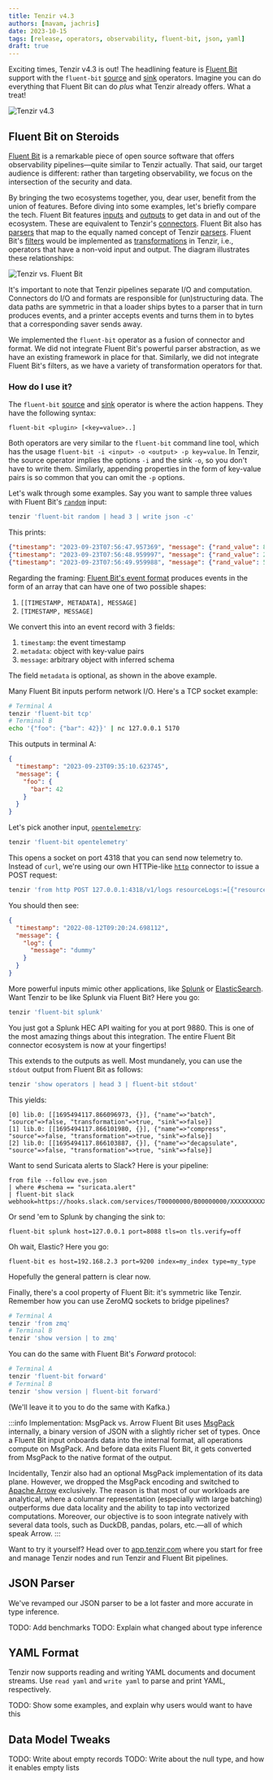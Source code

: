 ```yaml
---
title: Tenzir v4.3
authors: [mavam, jachris]
date: 2023-10-15
tags: [release, operators, observability, fluent-bit, json, yaml]
draft: true
---
```


Exciting times, Tenzir v4.3 is out! The headlining feature is [Fluent
Bit][fluentbit] support with the `fluent-bit` [source][fluentbit-source] and
[sink][fluentbit-sink] operators. Imagine you can do everything that Fluent Bit
can do *plus* what Tenzir already offers. What a treat!

[fluentbit]: https://fluentbit.io/
[fluentbit-source]: /next/operators/sources/fluent-bit
[fluentbit-sink]: /next/operators/sinks/fluent-bit

![Tenzir v4.3](tenzir-v4.3.excalidraw.svg)

<!--truncate-->

## Fluent Bit on Steroids

[Fluent Bit][fluentbit] is a remarkable piece of open source software that
offers observability pipelines—quite similar to Tenzir actually. That said, our
target audience is different: rather than targeting observability, we focus on
the intersection of the security and data.

By bringing the two ecosystems together, you, dear user, benefit from the union
of features. Before diving into some examples, let's briefly compare the tech.
Fluent Bit features [inputs][inputs] and [outputs][outputs] to get data in and
out of the ecosystem. These are equivalent to Tenzir's
[connectors](/connectors). Fluent Bit also has [parsers][parsers] that map to
the equally named concept of Tenzir [parsers](/formats). Fluent Bit's
[filters][filters] would be implemented as
[transformations](/operators/transformations) in Tenzir, i.e., operators that
have a non-void input and output. The diagram illustrates these relationships:

[inputs]: https://docs.fluentbit.io/manual/pipeline/inputs
[outputs]: https://docs.fluentbit.io/manual/pipeline/outputs
[parsers]: https://docs.fluentbit.io/manual/pipeline/parsers
[filters]: https://docs.fluentbit.io/manual/pipeline/filters

![Tenzir vs. Fluent Bit](tenzir-vs-fluentbit.excalidraw.svg)

It's important to note that Tenzir pipelines separate I/O and computation.
Connectors do I/O and formats are responsible for (un)structuring data. The data
paths are symmetric in that a loader ships bytes to a parser that in turn
produces events, and a printer accepts events and turns them in to bytes that
a corresponding saver sends away.

We implemented the `fluent-bit` operator as a fusion of connector and format. We
did not integrate Fluent Bit's powerful parser abstraction, as we have an
existing framework in place for that. Similarly, we did not integrate Fluent
Bit's filters, as we have a variety of transformation operators for that.

### How do I use it?

The `fluent-bit` [source][fluentbit-source] and [sink][fluentbit-sink] operator
is where the action happens. They have the following syntax:

```
fluent-bit <plugin> [<key=value>..]
```

Both operators are very similar to the `fluent-bit` command line tool, which
has the usage `fluent-bit -i <input> -o <output> -p key=value`. In Tenzir, the
source operator implies the options `-i` and the sink `-o`, so you don't have to
write them. Similarly, appending properties in the form of key-value pairs is
so common that you can omit the `-p` options.

Let's walk through some examples. Say you want to sample three values with
Fluent Bit's [`random`][random] input:

[random]: https://docs.fluentbit.io/manual/pipeline/inputs/random

```bash
tenzir 'fluent-bit random | head 3 | write json -c'
```

This prints:

```json
{"timestamp": "2023-09-23T07:56:47.957369", "message": {"rand_value": 8106944690543729752}}
{"timestamp": "2023-09-23T07:56:48.959997", "message": {"rand_value": 2072095294278847853}}
{"timestamp": "2023-09-23T07:56:49.959988", "message": {"rand_value": 5606209024700423100}}
```

Regarding the framing: [Fluent Bit's event format][event-format] produces events
in the form of an array that can have one of two possible shapes:

1. `[[TIMESTAMP, METADATA], MESSAGE]`
2. `[TIMESTAMP, MESSAGE]`

[event-format]: https://docs.fluentbit.io/manual/concepts/key-concepts#event-format

We convert this into an event record with 3 fields:

1. `timestamp`: the event timestamp
2. `metadata`: object with key-value pairs
3. `message`: arbitrary object with inferred schema

The field `metadata` is optional, as shown in the above example.

Many Fluent Bit inputs perform network I/O. Here's a TCP socket example:

```bash
# Terminal A
tenzir 'fluent-bit tcp'
# Terminal B
echo '{"foo": {"bar": 42}}' | nc 127.0.0.1 5170
```

This outputs in terminal A:

```json
{
  "timestamp": "2023-09-23T09:35:10.623745",
  "message": {
    "foo": {
      "bar": 42
    }
  }
}
```

Let's pick another input, [`opentelemetry`][opentelemetry]:

[opentelemetry]: https://docs.fluentbit.io/manual/pipeline/inputs/opentelemetry

```bash
tenzir 'fluent-bit opentelemetry'
```

This opens a socket on port 4318 that you can send now telemetry to. Instead of
`curl`, we're using our own HTTPie-like [`http`](/connectors/http) connector to
issue a POST request:

```bash
tenzir 'from http POST 127.0.0.1:4318/v1/logs resourceLogs:=[{"resource":{},"scopeLogs":[{"scope":{},"logRecords":[{"timeUnixNano":"1660296023390371588","body":{"stringValue":"{\"message\":\"dummy\"}"},"traceId":"","spanId":""}]}]}]'
```

You should then see:

```json
{
  "timestamp": "2022-08-12T09:20:24.698112",
  "message": {
    "log": {
      "message": "dummy"
    }
  }
}
```

More powerful inputs mimic other applications, like [Splunk][splunk] or
[ElasticSearch][elasticsearch]. Want Tenzir to be like Splunk via Fluent Bit?
Here you go:

[splunk]: https://docs.fluentbit.io/manual/pipeline/inputs/splunk
[elasticsearch]: https://docs.fluentbit.io/manual/pipeline/inputs/elasticsearch

```bash
tenzir 'fluent-bit splunk'
```

You just got a Splunk HEC API waiting for you at port 9880. This is one of the
most amazing things about this integration. The entire Fluent Bit connector
ecosystem is now at your fingertips!

This extends to the outputs as well. Most mundanely, you can use the `stdout`
output from Fluent Bit as follows:

```bash
tenzir 'show operators | head 3 | fluent-bit stdout'
```

This yields:

```
[0] lib.0: [[1695494117.866096973, {}], {"name"=>"batch", "source"=>false, "transformation"=>true, "sink"=>false}]
[1] lib.0: [[1695494117.866101980, {}], {"name"=>"compress", "source"=>false, "transformation"=>true, "sink"=>false}]
[2] lib.0: [[1695494117.866103887, {}], {"name"=>"decapsulate", "source"=>false, "transformation"=>true, "sink"=>false}]
```

Want to send Suricata alerts to Slack? Here is your pipeline:

```
from file --follow eve.json
| where #schema == "suricata.alert"
| fluent-bit slack webhook=https://hooks.slack.com/services/T00000000/B00000000/XXXXXXXXXXXXXXXXXXXXXXXX
```

Or send 'em to Splunk by changing the sink to:

```
fluent-bit splunk host=127.0.0.1 port=8088 tls=on tls.verify=off
```

Oh wait, Elastic? Here you go:

```
fluent-bit es host=192.168.2.3 port=9200 index=my_index type=my_type
```

Hopefully the general pattern is clear now.

Finally, there's a cool property of Fluent Bit: it's symmetric like Tenzir.
Remember how you can use ZeroMQ sockets to bridge pipelines?

```bash
# Terminal A
tenzir 'from zmq'
# Terminal B
tenzir 'show version | to zmq'
```

You can do the same with Fluent Bit's *Forward* protocol:

```bash
# Terminal A
tenzir 'fluent-bit forward'
# Terminal B
tenzir 'show version | fluent-bit forward'
```

(We'll leave it to you to do the same with Kafka.)

:::info Implementation: MsgPack vs. Arrow
Fluent Bit uses [MsgPack](https://msgpack.org/) internally, a binary version of
JSON with a slightly richer set of types. Once a Fluent Bit input onboards
data into the internal format, all operations compute on MsgPack. And before
data exits Fluent Bit, it gets converted from MsgPack to the native format of
the output.

Incidentally, Tenzir also had an optional MsgPack implementation of its data
plane. However, we dropped the MsgPack encoding and switched to [Apache
Arrow](https://arrow.apache.org) exclusively. The reason is that most of our
workloads are analytical, where a columnar representation (especially with large
batching) outperforms due data locality and the ability to tap into vectorized
computations. Moreover, our objective is to soon integrate natively with several
data tools, such as DuckDB, pandas, polars, etc.—all of which speak Arrow.
:::

Want to try it yourself? Head over to [app.tenzir.com](https://app.tenzir.com)
where you start for free and manage Tenzir nodes and run Tenzir and Fluent Bit
pipelines.

## JSON Parser

We've revamped our JSON parser to be a lot faster and more accurate in type
inference.

TODO: Add benchmarks
TODO: Explain what changed about type inference

## YAML Format

Tenzir now supports reading and writing YAML documents and document streams. Use
`read yaml` and `write yaml` to parse and print YAML, respectively.

TODO: Show some examples, and explain why users would want to have this

## Data Model Tweaks

TODO: Write about empty records
TODO: Write about the null type, and how it enables empty lists

